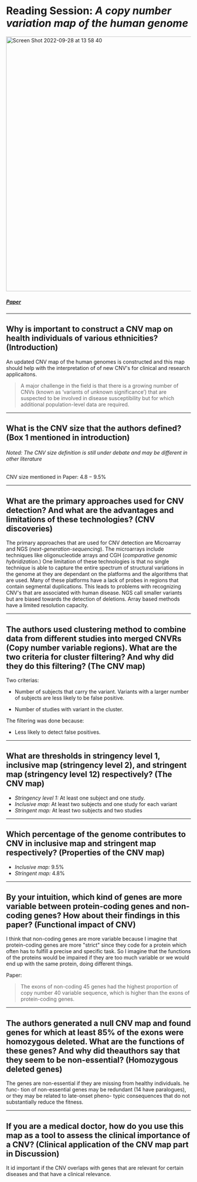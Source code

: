# Reading Session:  *A copy number variation map of the human genome*
<img width="693" alt="Screen Shot 2022-09-28 at 13 58 40" src="https://user-images.githubusercontent.com/63153161/192773189-1abb832f-0200-46e9-970b-f49b99fc3bd0.png">

##### [Paper](https://github.com/compbiozurich/UZH-BIO392/files/9664305/nrg3871.pdf)

---

## Why is important to construct a CNV map on health individuals of various ethnicities? (Introduction)
An updated CNV map of the human genomes is constructed and this map should help with the interpretation of of new CNV's for clinical and research applicaitons.
  > A major challenge in the field is that there is a growing number of CNVs (known as ‘variants of unknown significance’) that are suspected to be involved in disease susceptibility but for which additional population-level data are required.

---

## What is the CNV size that the authors defined? (Box 1 mentioned in introduction)
###### Noted: The CNV size definition is still under debate and may be different in other literature
CNV size mentioned in Paper: $4.8 - 9.5$%

---

## What are the primary approaches used for CNV detection? And what are the advantages and limitations of these technologies? (CNV discoveries)
The primary approaches that are used for CNV detection are Microarray and NGS (*next-generation-sequencing*). The microarrays include techniques like oligonucleotide arrays and CGH (*comparative genomic hybridization*.) 
One limitation of these technologies is that no single technique is able to capture the entire spectrum of structural variations in the genome at they are
dependant on the platforms and the algorithms that are used. Many of these platforms have a lack of probes in regions that contain segmental duplications.
This leads to problems with recognizing CNV's that are associated with human disease. NGS call smaller variants but are biased towards the detection of deletions.
Array based methods have a limited resolution capacity.

---


## The authors used clustering method to combine data from different studies into merged CNVRs (Copy number variable regions). What are the two criteria for cluster filtering? And why did they do this filtering? (The CNV map)

Two criterias:

  - Number of subjects that carry the variant. Variants with a larger number of subjects are less likely to be false positive.

  - Number of studies with variant in the cluster.

The filtering was done because:
  - Less likely to detect false positives.

---

## What are thresholds in stringency level 1, inclusive map (stringency level 2), and stringent map (stringency level 12) respectively? (The CNV map)
  - *Stringency level 1:* At least one subject and one study.
  - *Inclusive map:* At least two subjects and one study for each variant
  - *Stringent map:* At least two subjects and two studies

---

## Which percentage of the genome contributes to CNV in inclusive map and stringent map respectively? (Properties of the CNV map)
  - *Inclusive map:* $9.5$%
  - *Stringent map:* $4.8$%
 
---

## By your intuition, which kind of genes are more variable between protein-coding genes and non-coding genes? How about their findings in this paper? (Functional impact of CNV)
I think that non-coding genes are more variable because I imagine that protein-coding genes are more "strict" since they code for a protein
which often has to fulfill a precise and specific task. So I imagine that the functions of the proteins would be impaired if they are too much
variable or we would end up with the same protein, doing different things.

Paper: 
  > The exons of non-coding 45 genes had the highest proportion of copy number 40 variable sequence, which is higher than the exons of protein-coding genes.

---

## The authors generated a null CNV map and found genes for which at least 85% of the exons were homozygous deleted. What are the functions of these genes? And why did theauthors say that they seem to be non-essential? (Homozygous deleted genes)
The genes are non-essential if they are missing from healthy individuals.
he func- tion of non-essential genes may be redundant (14 have paralogues), or they may be related to late-onset pheno- typic 
consequences that do not substantially reduce the fitness.

---

## If you are a medical doctor, how do you use this map as a tool to assess the clinical importance of a CNV? (Clinical application of the CNV map part in Discussion)

It id important if the CNV overlaps with genes that are relevant for certain diseases and that have a clinical relevance.
